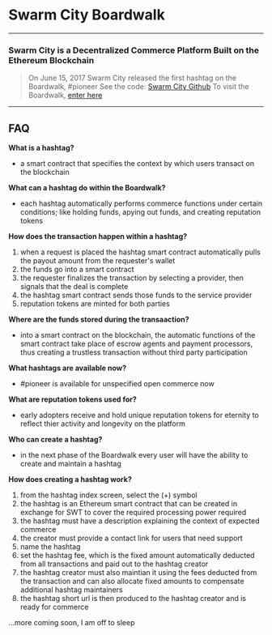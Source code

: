 # Swarm City Boardwalk 
---
### Swarm City is a Decentralized Commerce Platform Built on the Ethereum Blockchain


> On June 15, 2017 Swarm City released the first hashtag on the Boardwalk, #pioneer
See the code: [Swarm City Github](https://github.com/swarmcity/sc-boardwalk/blob/master/README.md)
> To visit the Boardwalk, [enter here](https://swarm.city)


---

## FAQ

**What is a hashtag?**
- a smart contract that specifies the context by which users transact on the blockchain

**What can a hashtag do within the Boardwalk?**
- each hashtag automatically performs commerce functions under certain conditions; like holding funds, apying out funds, and creating reputation tokens

**How does the transaction happen within a hashtag?**
1. when a request is placed the hashtag smart contract automatically pulls the payout amount from the requester's wallet
2. the funds go into a smart contract
3. the requester finalizes the transaction by selecting a provider, then signals that the deal is complete
4. the hashtag smart contract sends those funds to the service provider
5. reputation tokens are minted for both parties

**Where are the funds stored during the transaaction?**
- into a smart contract on the blockchain, the automatic functions of the smart contract take place of escrow agents and payment processors, thus creating a trustless transaction without third party participation

**What hashtags are available now?**
- #pioneer is available for unspecified open commerce now   

**What are reputation tokens used for?**
- early adopters receive and hold unique reputation tokens for eternity to reflect thier activity and longevity on the platform

**Who can create a hashtag?**
- in the next phase of the Boardwalk every user will have the ability to create and maintain a hashtag

**How does creating a hashtag work?**
1. from the hashtag index screen, select the (+) symbol
2. the hashtag is an Ethereum smart contract that can be created in exchange for SWT to cover the required processing power required
3. the hashtag must have a description explaining the context of expected commerce
4. the creator must provide a contact link for users that need support
5. name the hashtag
6. set the hashtag fee, which is the fixed amount automatically deducted from all transactions and paid out to the hashtag creator
7. the hashtag creator must also maintian it using the fees deducted from the transaction and can also allocate fixed amounts to compensate additional hashtag maintainers
8. the hashtag short url is then produced to the hashtag creator and is ready for commerce


...more coming soon, I am off to sleep



